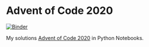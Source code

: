 # Advent of Code 2020

[![Binder](https://mybinder.org/badge_logo.svg)](https://mybinder.org/v2/gh/marcodelmastro/AdventOfCode2020/master?filepath=index.ipynb)

My solutions [Advent of Code 2020](https://adventofcode.com/2020) in Python Notebooks.

